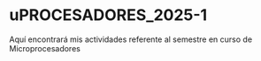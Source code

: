 # uPROCESADORES_2025-1
Aquí encontrará mis actividades referente al semestre en curso de Microprocesadores
